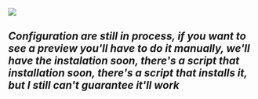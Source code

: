 ![](https://nirzak-streak-stats.vercel.app/?user=ZepharDev/hyprdots&theme=dark&hide_border=false)<br/>


## *Configuration are still in process, if you want to see a preview you'll have to do it manually, we'll have the instalation soon, there's a script that installation soon, there's a script that installs it, but I still can't guarantee it'll work*




